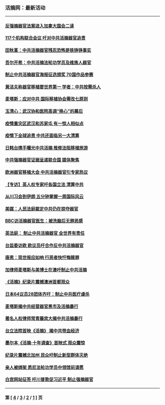 ### 活摘网：最新活动
---
#### [反强摘器官法案进入加拿大国会二读](../../pages/nf5883/n13033450.md?06280430) 
#### [117个机构联合会议 吁对中共活摘器官追责](../../pages/nf5883/n12775087.md?06280430) 
#### [田秋堇：中共活摘器官残忍恐怖是铁铮铮事实](../../pages/nf5883/n12702148.md?06280430) 
#### [吾尔开希：中共活摘法轮功学员及维族人器官](../../pages/nf5883/n12693197.md?06280430) 
#### [制止中共活摘器官海报征选颁奖 70国作品参赛](../../pages/nf5883/n12692050.md?06280430) 
#### [黄洁夫称器官移植要世界第一 学者：中共按需杀人](../../pages/nf5883/n12572329.md?06280430) 
#### [麦塔斯：应对中共 国际移植协会需改七原则](../../pages/nf5883/n12514711.md?06280430) 
#### [玉清心：武汉协和医院高调“换心”的幕后](../../pages/nf5883/n12298730.md?06280430) 
#### [疫情重灾区武汉和苏家屯 有一惊人相似点](../../pages/nf5883/n12150824.md?06280430) 
#### [疫情下全球追责 中共还面临另一大清算](../../pages/nf5883/n12070397.md?06280430) 
#### [日韩台携手曝光中共活摘 推修法阻移植旅游](../../pages/nf5883/n11712046.md?06280430) 
#### [中共强摘器官证据呈递联合国 媒体聚焦](../../pages/nf5883/n11546426.md?06280430) 
#### [欧洲器官移植大会 中共活摘器官引专家热议](../../pages/nf5883/n11539095.md?06280430) 
#### [【专访】英人权专家吁各国立法 清算中共](../../pages/nf5883/n11367315.md?06280430) 
#### [从川习会到伊朗 五分钟掌握一周国际风云](../../pages/nf5883/n11338520.md?06280430) 
#### [美媒：人民法庭裁定中共仍在掠夺器官](../../pages/nf5883/n11334897.md?06280430) 
#### [BBC访活摘器官医生：被洗脑后无罪恶感](../../pages/nf5883/n11335935.md?06280430) 
#### [英法庭： 制止中共活摘器官 全世界有责任](../../pages/nf5883/n11330691.md?06280430) 
#### [台监委访欧 欧议员吁合作反中共活摘器官](../../pages/nf5883/n11109190.md?06280430) 
#### [唐恩：现世报应如响 行恶者快忏悔赎罪](../../pages/nf5883/n11104016.md?06280430) 
#### [加律师麦塔斯与美博士在澳吁制止中共活摘](../../pages/nf5883/n10724764.md?06280430) 
#### [《活摘》纪录片震撼澳洲首都观众](../../pages/nf5883/n10722747.md?06280430) 
#### [日本64议员28团体齐吁：制止中共医疗虐杀](../../pages/nf5883/n10587757.md?06280430) 
#### [麦塔斯揭中共经营器官黑市及活摘暴行](../../pages/nf5883/n10442407.md?06280430) 
#### [著名人权律师常青藤宾大揭中共活摘暴行](../../pages/nf5883/n10318181.md?06280430) 
#### [台立法院首映《活摘》 揭中共带血经济](../../pages/nf5883/n9938847.md?06280430) 
#### [墨尔本《活摘·十年调查》首映式 观众震惊](../../pages/nf5883/n9522572.md?06280430) 
#### [纪录片震撼北加州 民众吁制止新型群体灭绝](../../pages/nf5883/n9188314.md?06280430) 
#### [亲人被绑架 悉尼法轮功学员中领馆前请愿](../../pages/nf5883/n9056753.md?06280430) 
#### [白宫网站征签 吁川普敦促习近平 制止强摘器官](../../pages/nf5883/n9009661.md?06280430) 

---
#### 第 [ [4](./4.md?06280430) / [3](./3.md?06280430) / [2](./2.md?06280430) / [1](./1.md?06280430) ] 页
